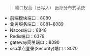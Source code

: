 > 端口规范（已写入）
医疗分布式系统
- 前端模块端口：8080
- 业务服务端口：8081~8089
- Nacos端口：8848
- Redis端口：6379
- gateway网关端口：8090
- sso单点登录(Security)端口：8070
